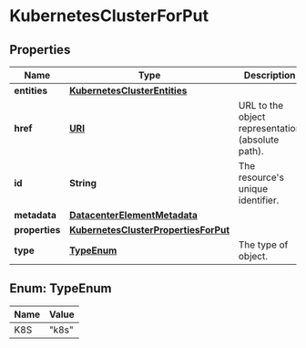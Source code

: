 

# KubernetesClusterForPut

## Properties

| Name | Type | Description | Notes |
| ------------ | ------------- | ------------- | ------------- |
| **entities** | [**KubernetesClusterEntities**](KubernetesClusterEntities.md) |  |  [optional] |
| **href** | [**URI**](URI.md) | URL to the object representation (absolute path). |  [optional] [readonly] |
| **id** | **String** | The resource&#39;s unique identifier. |  [optional] [readonly] |
| **metadata** | [**DatacenterElementMetadata**](DatacenterElementMetadata.md) |  |  [optional] |
| **properties** | [**KubernetesClusterPropertiesForPut**](KubernetesClusterPropertiesForPut.md) |  |  |
| **type** | [**TypeEnum**](#TypeEnum) | The type of object. |  [optional] [readonly] |



## Enum: TypeEnum

| Name | Value |
| ---- | -----
| K8S | &quot;k8s&quot; |



